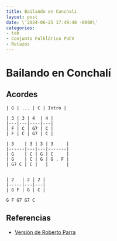 ```yaml
---
title: Bailando en Conchali
layout: post
date: \'2024-06-25 17:49:48 -0000\'
categories:
- tab
- Conjunto Folklórico PUCV
- Retazos
---
```


# Bailando en Conchalí

## Acordes

~~~
| G | ... | C | Intro |

| 3 | 3 | 4  | 4 |
|---|---|----|---|
| F | C | G7 | C |
| F | C | G7 | C |

| 3    | 3 | 3 | 3     |
|------|---|---|-------|
| G    | C | G | C     |
| G    | C | G | G . F |
| G7 C | C |   |       |


| 2   | 2 | 2 |
|-----|---|---|
| G F | G | C |

G F G7 G7 C
~~~

## Referencias

- [Versión de Roberto Parra](https://chordify.net/es/chords/roberto-parra-bailando-en-conchali-claudio-ledesma)
